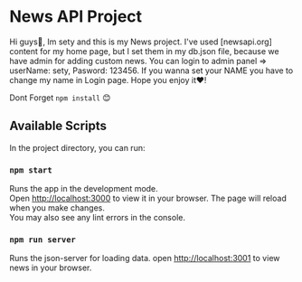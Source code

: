 # News API Project

Hi guys👋,
Im sety and this is my News project. 
I've used [newsapi.org] content for my home page, but I set them in my db.json file, because we have admin for adding custom news.
You can login to admin panel => userName: sety, Pasword: 123456.
If you wanna set your NAME you have to change my name in Login page.
Hope you enjoy it❤️!

Dont Forget  `npm install` 😊

## Available Scripts
In the project directory, you can run:

### `npm start`
Runs the app in the development mode.\
Open [http://localhost:3000](http://localhost:3000) to view it in your browser.
The page will reload when you make changes.\
You may also see any lint errors in the console.

### `npm run server`
Runs the json-server for loading data.
open [http://localhost:3001](http://localhost:3001) to view news in your browser.


